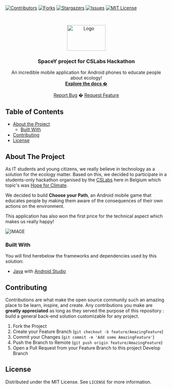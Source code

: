 <!-- 
	Huge thank you to this repository for their amazing README template!
	https://github.com/othneildrew/Best-README-Template/blob/master/README.md
-->

<!-- PROJECT SHIELDS -->
[![Contributors][contributors-shield]][contributors-url]
[![Forks][forks-shield]][forks-url]
[![Stargazers][stars-shield]][stars-url]
[![Issues][issues-shield]][issues-url]
[![MIT License][license-shield]][license-url]



<!-- PROJECT LOGO -->
<br />
<p align="center">
  <a href="https://github.com/wearespacey/choose-your-path">
    <img src="https://nsa40.casimages.com/img/2019/08/11/190811015143756586.jpg" alt="Logo" width="120" height="80">
  </a>

  <h3 align="center">SpaceY project for CSLabs Hackathon</h3>

  <p align="center">
    An incredible mobile application for Android phones to educate people about ecology!
    <br />
    <a href="https://github.com/wearespacey/choose-your-path"><strong>Explore the docs �</strong></a>
    <br />
    <br />
    <a href="https://github.com/wearespacey/choose-your-path/issues">Report Bug</a>
    �
    <a href="https://github.com/wearespacey/choose-your-path/issues">Request Feature</a>
  </p>
</p>



<!-- TABLE OF CONTENTS -->
## Table of Contents

* [About the Project](#about-the-project)
  * [Built With](#built-with)
* [Contributing](#contributing)
* [License](#license)


<!-- ABOUT THE PROJECT -->
## About The Project

As IT students and young citizens, we really believe in technology as a solution for the ecology matter. Based on this, we decided to participate in a students-only hackathon organised by the [CSLabs](https://cslabs.be) here in Belgium which topic's was [Hope for Climate](https://hackathon.cslabs.be/).

We decided to build **Choose your Path**, an Android mobile game that educates people by making them aware of the consequences of their own actions on the environment.

This application has also won the first price for the technical aspect which makes us really happy!

![IMAGE](https://nsa40.casimages.com/img/2019/10/21/191021120408804211.jpg)


### Built With
You will find herebelow the frameworks and dependencies used by this solution:
* [Java](https://java.com/) with [Android Studio](https://developer.android.com/studio/)


<!-- CONTRIBUTING -->
## Contributing

Contributions are what make the open source community such an amazing place to be learn, inspire, and create. Any contributions you make are **greatly appreciated** as long as they served the purpose of this repository : build a general back-end solution customizable for any project.

1. Fork the Project
2. Create your Feature Branch (`git checkout -b feature/AmazingFeature`)
3. Commit your Changes (`git commit -m 'Add some AmazingFeature'`)
4. Push the Branch to Remote (`git push origin feature/AmazingFeature`)
5. Open a Pull Request from your Feature Branch to this project Develop Branch



<!-- LICENSE -->
## License

Distributed under the MIT License. See `LICENSE` for more information.




<!-- MARKDOWN LINKS & IMAGES -->
<!-- https://www.markdownguide.org/basic-syntax/#reference-style-links -->
[contributors-shield]: https://img.shields.io/github/contributors/wearespacey/choose-your-path?style=flat-square
[contributors-url]: https://github.com/wearespacey/choose-your-path/graphs/contributors
[forks-shield]: https://img.shields.io/github/forks/wearespacey/choose-your-path?style=flat-square
[forks-url]: https://github.com/wearespacey/choose-your-path/network/members
[stars-shield]: https://img.shields.io/github/stars/wearespacey/choose-your-path?style=flat-square
[stars-url]: https://github.com/wearespacey/choose-your-path/stargazers
[issues-shield]: https://img.shields.io/github/issues/wearespacey/choose-your-path?style=flat-square
[issues-url]: https://github.com/wearespacey/choose-your-path/issues
[license-shield]: https://img.shields.io/github/license/wearespacey/choose-your-path?style=flat-square
[license-url]: https://github.com/wearespacey/choose-your-path/blob/master/LICENSE
